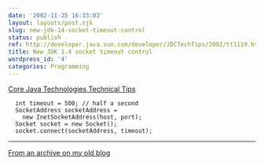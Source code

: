 ```yaml
---
date: '2002-11-25 16:33:03'
layout: layouts/post.njk
slug: new-jdk-14-socket-timeout-control
status: publish
ref: http://developer.java.sun.com/developer/JDCTechTips/2002/tt1119.html#2
title: New JDK 1.4 socket timeout control
wordpress_id: '4'
categories: Programming
---
```


[Core Java Technologies Technical Tips](http://developer.java.sun.com/developer/JDCTechTips/2002/tt1119.html#2)


      int timeout = 500; // half a second
      SocketAddress socketAddress =
        new InetSocketAddress(host, port);
      Socket socket = new Socket();
      socket.connect(socketAddress, timeout);


* * *


[From an archive on my old blog](http://web.archive.org/web/20030716140757/http://www.obrain.com/Eamonn/archives/000005.html)
